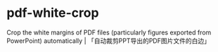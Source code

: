 # pdf-white-crop
Crop the white margins of PDF files (particularly figures exported from PowerPoint) automatically | 「自动裁剪PPT导出的PDF图片文件的白边」
